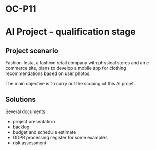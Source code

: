# OC-P11

# AI Project - qualification stage

## Project scenario

Fashion-Insta, a fashion retail company with physical stores and an e-commerce site, plans to develop a mobile app for clothing recommendations based on user photos. 

The main objective is to carry out the scoping of this AI projet. 

## Solutions

Several documents :
- project presentation
- backlog
- budget and schedule estimate
- GDPR processing register for some examples
- risk assessment